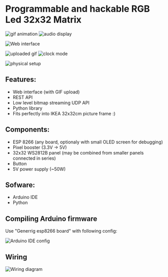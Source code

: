 # Programmable and hackable RGB Led 32x32 Matrix 

![gif animation](https://github.com/panjanek/esp-rgb-matrix/blob/2fc2af995d744b665803bd0670991a984f6a42d1/images/nyan.gif "gif animation")
![audio display](https://github.com/panjanek/esp-rgb-matrix/blob/aabbcbba27b0b82aa1bab2a1f2d544c8b58a9e62/images/audio.gif "audio display")

![Web interface](https://github.com/panjanek/esp-rgb-matrix/blob/b7c0791ffc91d8f2bd6cf2ae6a49950e5b408bb4/images/www.gif "web interface")

![uploaded gif](https://github.com/panjanek/esp-rgb-matrix/blob/aabbcbba27b0b82aa1bab2a1f2d544c8b58a9e62/images/mario.gif "uploaded gif")
![clock mode](https://github.com/panjanek/esp-rgb-matrix/blob/aabbcbba27b0b82aa1bab2a1f2d544c8b58a9e62/images/clock.gif "clock mode")

![physical setup](https://github.com/panjanek/esp-rgb-matrix/blob/a0d0e468b642d425ff72234df3bcf2b6b95213a1/images/setup.png "physical setup")

## Features:
* Web interface (with GIF upload)
* REST API
* Low level bitmap streaming UDP API
* Python library
* Fits perfectly into IKEA 32x32cm picture frame :)

## Components:
* ESP 8266 (any board, optionaly with small OLED screen for debugging)
* Pixel booster (3.3V -> 5V)
* 32x32 WS2812B panel (may be combined from smaller panels connected in series)
* Button
* 5V power supply (~50W) 

## Sofware:
* Arduino IDE
* Python

## Compiling Arduino firmware

Use "Generrig esp8266 board" with following config:

![Arduino IDE config](https://github.com/panjanek/esp-rgb-matrix/blob/600e4c4edff6f5ff2f321e7af1ea4d31c9701831/images/arduinoconfig.png "Arduino IDE config")

## Wiring

![Wiring diagram](https://github.com/panjanek/esp-rgb-matrix/blob/52fab240a53717839f5bfc24dc8ca9efc6c62c83/images/wiring-rgb.png "wiring diagram")

